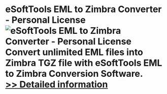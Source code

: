 # eSoftTools EML to Zimbra Converter - Personal License<br />![eSoftTools EML to Zimbra Converter - Personal License](https://mycommerce.akamaized.net/api/pimages/P300877011/BIG/300877011.GIF)<br />Convert unlimited EML files into Zimbra TGZ file with eSoftTools EML to Zimbra Conversion Software.<br />[>> Detailed information](https://secure.shareit.com/shareit/product.html?productid=300877011&affiliateid=200057808)